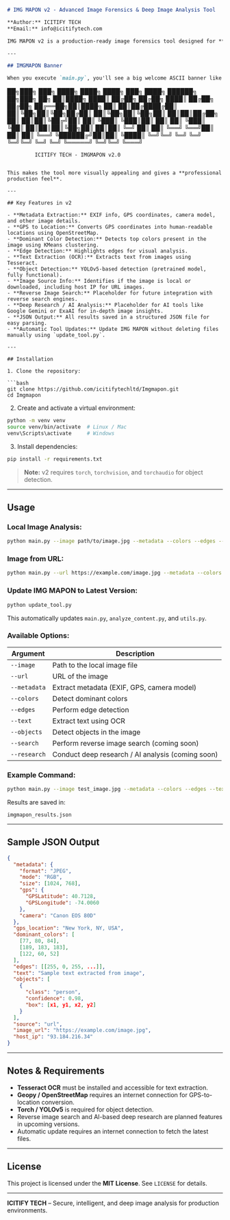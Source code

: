 ```markdown
# IMG MAPON v2 - Advanced Image Forensics & Deep Image Analysis Tool

**Author:** ICITIFY TECH  
**Email:** info@icitifytech.com  

IMG MAPON v2 is a production-ready image forensics tool designed for **deep image analysis**. It provides metadata extraction, GPS location lookup, object detection, OCR, color analysis, edge detection, host IP detection, and more. It supports both **local images** and **images from URLs** and now includes a tool update feature to easily get the latest version.

---

## IMGMAPON Banner

When you execute `main.py`, you'll see a big welcome ASCII banner like this:

```

██╗███╗   ███╗ ████╗   ████╗ ████╗   ███╗ ████╗ ██████╗ ██╗███╗   ██╗
██║████╗ ████║ ██╔██╗ ██╔██╗ ████║ ██╔██╗ ██╔██╗ ██╔══██╗██║████╗  ██║
██║██╔████╔██║ ██║╚██╗██║╚██╗██╔██║ ██║╚██╗██║╚██╗██║  ██║██║██╔██╗ ██║
██║██║╚██╔╝██║ ██║ ╚███║ ╚███║██║ ██║ ██║ ╚███║ ╚██║  ██║██║██║╚██╗██║
██║██║ ╚═╝ ██║ ██║  ╚══╝  ╚══╝██║ ██║ ██║  ╚══╝  ╚██████╔╝██║██║ ╚████║
╚═╝╚═╝     ╚═╝ ╚═╝         ╚═╝╚═╝ ╚═╝ ╚═╝         ╚═════╝ ╚═╝╚═╝  ╚═══╝

```
         ICITIFY TECH - IMGMAPON v2.0
```

````

This makes the tool more visually appealing and gives a **professional production feel**.

---

## Key Features in v2

- **Metadata Extraction:** EXIF info, GPS coordinates, camera model, and other image details.  
- **GPS to Location:** Converts GPS coordinates into human-readable locations using OpenStreetMap.  
- **Dominant Color Detection:** Detects top colors present in the image using KMeans clustering.  
- **Edge Detection:** Highlights edges for visual analysis.  
- **Text Extraction (OCR):** Extracts text from images using Tesseract.  
- **Object Detection:** YOLOv5-based detection (pretrained model, fully functional).  
- **Image Source Info:** Identifies if the image is local or downloaded, including host IP for URL images.  
- **Reverse Image Search:** Placeholder for future integration with reverse search engines.  
- **Deep Research / AI Analysis:** Placeholder for AI tools like Google Gemini or ExaAI for in-depth image insights.  
- **JSON Output:** All results saved in a structured JSON file for easy parsing.  
- **Automatic Tool Updates:** Update IMG MAPON without deleting files manually using `update_tool.py`.

---

## Installation

1. Clone the repository:

```bash
git clone https://github.com/icitifytechltd/Imgmapon.git
cd Imgmapon
````

2. Create and activate a virtual environment:

```bash
python -m venv venv
source venv/bin/activate  # Linux / Mac
venv\Scripts\activate     # Windows
```

3. Install dependencies:

```bash
pip install -r requirements.txt
```

> **Note:** v2 requires `torch`, `torchvision`, and `torchaudio` for object detection.

---

## Usage

### Local Image Analysis:

```bash
python main.py --image path/to/image.jpg --metadata --colors --edges --text --objects
```

### Image from URL:

```bash
python main.py --url https://example.com/image.jpg --metadata --colors --edges
```

### Update IMG MAPON to Latest Version:

```bash
python update_tool.py
```

This automatically updates `main.py`, `analyze_content.py`, and `utils.py`.

### Available Options:

| Argument     | Description                                       |
| ------------ | ------------------------------------------------- |
| `--image`    | Path to the local image file                      |
| `--url`      | URL of the image                                  |
| `--metadata` | Extract metadata (EXIF, GPS, camera model)        |
| `--colors`   | Detect dominant colors                            |
| `--edges`    | Perform edge detection                            |
| `--text`     | Extract text using OCR                            |
| `--objects`  | Detect objects in the image                       |
| `--search`   | Perform reverse image search (coming soon)        |
| `--research` | Conduct deep research / AI analysis (coming soon) |

### Example Command:

```bash
python main.py --image test_image.jpg --metadata --colors --edges --text --objects
```

Results are saved in:

```
imgmapon_results.json
```

---

## Sample JSON Output

```json
{
  "metadata": {
    "format": "JPEG",
    "mode": "RGB",
    "size": [1024, 768],
    "gps": {
      "GPSLatitude": 40.7128,
      "GPSLongitude": -74.0060
    },
    "camera": "Canon EOS 80D"
  },
  "gps_location": "New York, NY, USA",
  "dominant_colors": [
    [77, 80, 84],
    [189, 183, 183],
    [122, 60, 52]
  ],
  "edges": [[255, 0, 255, ...]],
  "text": "Sample text extracted from image",
  "objects": [
    {
      "class": "person",
      "confidence": 0.98,
      "box": [x1, y1, x2, y2]
    }
  ],
  "source": "url",
  "image_url": "https://example.com/image.jpg",
  "host_ip": "93.184.216.34"
}
```

---

## Notes & Requirements

* **Tesseract OCR** must be installed and accessible for text extraction.
* **Geopy / OpenStreetMap** requires an internet connection for GPS-to-location conversion.
* **Torch / YOLOv5** is required for object detection.
* Reverse image search and AI-based deep research are planned features in upcoming versions.
* Automatic update requires an internet connection to fetch the latest files.

---

## License

This project is licensed under the **MIT License**. See `LICENSE` for details.

---

**ICITIFY TECH** – Secure, intelligent, and deep image analysis for production environments.

```